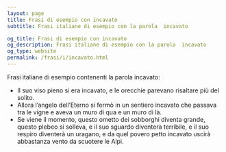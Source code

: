 ```yaml
---
layout: page
title: Frasi di esempio con incavato 
subtitle: Frasi italiane di esempio con la parola  incavato

og_title: Frasi di esempio con incavato 
og_description: Frasi italiane di esempio con la parola  incavato
og_type: website
permalink: /frasi/i/incavato.html
---
```


Frasi italiane di esempio contenenti la parola incavato:


- Il suo viso pieno si era incavato, e le orecchie parevano risaltare più del solito.
- Allora l’angelo dell’Eterno si fermò in un sentiero incavato che passava tra le vigne e aveva un muro di qua e un muro di là.
- Se viene il momento, questo ometto dei sobborghi diventa grande, questo plebeo si solleva, e il suo sguardo diventerà terribile, e il suo respiro diventerà un uragano, e da quel povero petto incavato uscirà abbastanza vento da scuotere le Alpi.
